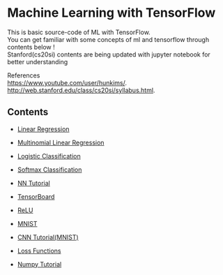  Machine Learning with TensorFlow 
============
This is basic source-code of ML with TensorFlow. <br />
You can get familiar with some concepts of ml and tensorflow through contents below ! <br />
Stanford(cs20si) contents are being updated with jupyter notebook for better understanding <br />  

References <br />
https://www.youtube.com/user/hunkims/.   <br />
http://web.stanford.edu/class/cs20si/syllabus.html.  <br />


## Contents
+ [Linear Regression](https://github.com/gicheonkang/TF-Tutorial/tree/master/02.%20Linear%20Regression)
* [Multinomial Linear Regression](https://github.com/gicheonkang/TF-Tutorial/tree/master/03.%20Linear%20Regression(multinomial))
- [Logistic Classification](https://github.com/gicheonkang/TF-Tutorial/tree/master/04.%20Logistic%20Classification)
+ [Softmax Classification](https://github.com/gicheonkang/TF-Tutorial/tree/master/05.%20Softmax%20Classification)
* [NN Tutorial](https://github.com/gicheonkang/TF-Tutorial/tree/master/06.%20Basic%20NN)
- [TensorBoard](https://github.com/gicheonkang/TF-Tutorial/tree/master/07.%20What%20is%20TensorBoard)
+ [ReLU](https://github.com/gicheonkang/TF-Tutorial/tree/master/08.%20Concept%20of%20ReLU)
* [MNIST](https://github.com/gicheonkang/TF-Tutorial/tree/master/09.%20MNIST(ATOZ))
- [CNN Tutorial(MNIST)](https://github.com/gicheonkang/TF-Tutorial/tree/master/10.%20CNN(MNIST))
+ [Loss Functions](https://github.com/gicheonkang/TF-Tutorial/tree/master/11.%20Loss%20Function)
* [Numpy Tutorial](https://github.com/gicheonkang/TF-Tutorial/tree/master/12.%20Numpy)
